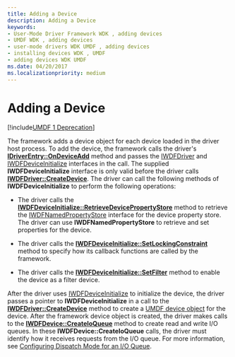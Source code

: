 ```yaml
---
title: Adding a Device
description: Adding a Device
keywords:
- User-Mode Driver Framework WDK , adding devices
- UMDF WDK , adding devices
- user-mode drivers WDK UMDF , adding devices
- installing devices WDK , UMDF
- adding devices WDK UMDF
ms.date: 04/20/2017
ms.localizationpriority: medium
---
```


# Adding a Device


[!include[UMDF 1 Deprecation](../includes/umdf-1-deprecation.md)]

The framework adds a device object for each device loaded in the driver host process. To add the device, the framework calls the driver's [**IDriverEntry::OnDeviceAdd**](/windows-hardware/drivers/ddi/wudfddi/nf-wudfddi-idriverentry-ondeviceadd) method and passes the [IWDFDriver](/windows-hardware/drivers/ddi/wudfddi/nn-wudfddi-iwdfdriver) and [IWDFDeviceInitialize](/windows-hardware/drivers/ddi/wudfddi/nn-wudfddi-iwdfdeviceinitialize) interfaces in the call. The supplied **IWDFDeviceInitialize** interface is only valid before the driver calls [**IWDFDriver::CreateDevice**](/windows-hardware/drivers/ddi/wudfddi/nf-wudfddi-iwdfdriver-createdevice). The driver can call the following methods of **IWDFDeviceInitialize** to perform the following operations:

-   The driver calls the [**IWDFDeviceInitialize::RetrieveDevicePropertyStore**](/windows-hardware/drivers/ddi/wudfddi/nf-wudfddi-iwdfdeviceinitialize-retrievedevicepropertystore) method to retrieve the [IWDFNamedPropertyStore](/windows-hardware/drivers/ddi/wudfddi/nn-wudfddi-iwdfnamedpropertystore) interface for the device property store. The driver can use **IWDFNamedPropertyStore** to retrieve and set properties for the device.

-   The driver calls the [**IWDFDeviceInitialize::SetLockingConstraint**](/windows-hardware/drivers/ddi/wudfddi/nf-wudfddi-iwdfdeviceinitialize-setlockingconstraint) method to specify how its callback functions are called by the framework.

-   The driver calls the [**IWDFDeviceInitialize::SetFilter**](/windows-hardware/drivers/ddi/wudfddi/nf-wudfddi-iwdfdeviceinitialize-setfilter) method to enable the device as a filter device.

After the driver uses [IWDFDeviceInitialize](/windows-hardware/drivers/ddi/wudfddi/nn-wudfddi-iwdfdeviceinitialize) to initialize the device, the driver passes a pointer to **IWDFDeviceInitialize** in a call to the [**IWDFDriver::CreateDevice**](/windows-hardware/drivers/ddi/wudfddi/nf-wudfddi-iwdfdriver-createdevice) method to create a [UMDF device object](framework-device-object.md) for the device. After the framework device object is created, the driver makes calls to the [**IWDFDevice::CreateIoQueue**](/windows-hardware/drivers/ddi/wudfddi/nf-wudfddi-iwdfdevice-createioqueue) method to create read and write I/O queues. In these **IWDFDevice::CreateIoQueue** calls, the driver must identify how it receives requests from the I/O queue. For more information, see [Configuring Dispatch Mode for an I/O Queue](configuring-dispatch-mode-for-an-i-o-queue.md).

 


